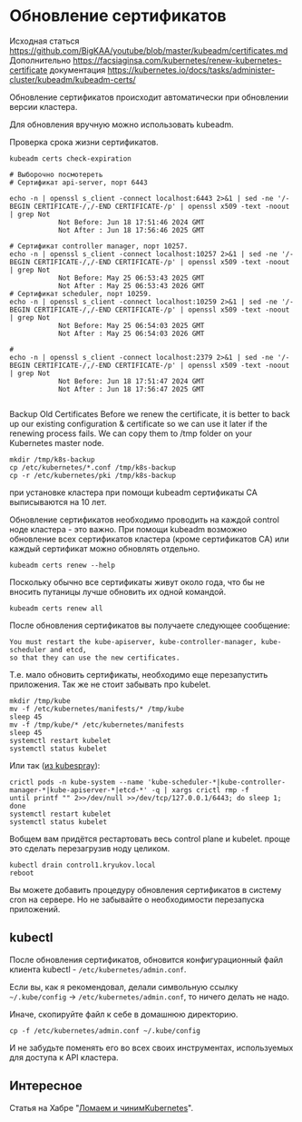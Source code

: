 # Обновление сертификатов  
Исходная статься  https://github.com/BigKAA/youtube/blob/master/kubeadm/certificates.md
Дополнительно     https://facsiaginsa.com/kubernetes/renew-kubernetes-certificate
документация      https://kubernetes.io/docs/tasks/administer-cluster/kubeadm/kubeadm-certs/

Обновление сертификатов происходит автоматически при обновлении версии кластера.

Для обновления вручную можно использовать kubeadm.

Проверка срока жизни сертификатов. 

```shell
kubeadm certs check-expiration

# Выборочно посмотереть
# Сертификат api-server, порт 6443

echo -n | openssl s_client -connect localhost:6443 2>&1 | sed -ne '/-BEGIN CERTIFICATE-/,/-END CERTIFICATE-/p' | openssl x509 -text -noout | grep Not
            Not Before: Jun 18 17:51:46 2024 GMT
            Not After : Jun 18 17:56:46 2025 GMT

# Сертификат controller manager, порт 10257.
echo -n | openssl s_client -connect localhost:10257 2>&1 | sed -ne '/-BEGIN CERTIFICATE-/,/-END CERTIFICATE-/p' | openssl x509 -text -noout | grep Not
            Not Before: May 25 06:53:43 2025 GMT
            Not After : May 25 06:53:43 2026 GMT
# Сертификат scheduler, порт 10259.			
echo -n | openssl s_client -connect localhost:10259 2>&1 | sed -ne '/-BEGIN CERTIFICATE-/,/-END CERTIFICATE-/p' | openssl x509 -text -noout | grep Not
            Not Before: May 25 06:54:03 2025 GMT
            Not After : May 25 06:54:03 2026 GMT
			
#			
echo -n | openssl s_client -connect localhost:2379 2>&1 | sed -ne '/-BEGIN CERTIFICATE-/,/-END CERTIFICATE-/p' | openssl x509 -text -noout | grep Not
            Not Before: Jun 18 17:51:47 2024 GMT
            Not After : Jun 18 17:56:47 2025 GMT


```

Backup Old Certificates
Before we renew the certificate, it is better to back up our existing configuration & certificate so we can use it later if the renewing process fails.
We can copy them to /tmp folder on your Kubernetes master node.

```shell
mkdir /tmp/k8s-backup
cp /etc/kubernetes/*.conf /tmp/k8s-backup
cp -r /etc/kubernetes/pki /tmp/k8s-backup
```

при установке кластера при помощи kubeadm сертификаты CA выписываются на 10 лет.

Обновление сертификатов необходимо проводить на каждой control ноде кластера - это важно. При помощи kubeadm 
возможно обновление всех сертификатов кластера (кроме сертификатов CA) или каждый сертификат можно 
обновлять отдельно.

```shell
kubeadm certs renew --help
```

Поскольку обычно все сертификаты живут около года, что бы не вносить путаницы лучше обновить их одной командой.

```shell
kubeadm certs renew all
```

После обновления сертификатов вы получаете следующее сообщение:

```
You must restart the kube-apiserver, kube-controller-manager, kube-scheduler and etcd, 
so that they can use the new certificates.
```

Т.е. мало обновить сертификаты, необходимо еще перезапустить приложения. Так же не стоит забывать про kubelet.

```shell
mkdir /tmp/kube
mv -f /etc/kubernetes/manifests/* /tmp/kube
sleep 45
mv -f /tmp/kube/* /etc/kubernetes/manifests
sleep 45
systemctl restart kubelet
systemctl status kubelet
```

Или так ([из kubespray](https://github.com/kubernetes-sigs/kubespray/blob/master/roles/kubernetes/control-plane/templates/k8s-certs-renew.sh.j2)):

```shell
crictl pods -n kube-system --name 'kube-scheduler-*|kube-controller-manager-*|kube-apiserver-*|etcd-*' -q | xargs crictl rmp -f
until printf "" 2>>/dev/null >>/dev/tcp/127.0.0.1/6443; do sleep 1; done
systemctl restart kubelet
systemctl status kubelet
```

Вобщем вам придётся рестартовать весь control plane и kubelet. 
проще это сделать перезагрузив ноду целиком.

```shell
kubectl drain control1.kryukov.local
reboot
```

Вы можете добавить процедуру обновления сертификатов в систему cron на 
сервере. Но не забывайте о необходимости перезапуска приложений.

## kubectl

После обновления сертификатов, обновится конфигурационный файл клиента kubectl - `/etc/kubernetes/admin.conf`.

Если вы, как я рекомендовал, делали символьную ссылку `~/.kube/config` -> `/etc/kubernetes/admin.conf`, то
ничего делать не надо.

Иначе, скопируйте файл к себе в домашнюю директорию.

```shell
cp -f /etc/kubernetes/admin.conf ~/.kube/config
```

И не забудьте поменять его во всех своих инструментах, используемых для доступа к API кластера.

## Интересное

Статья на Хабре "[Ломаем и чинимKubernetes](https://habr.com/ru/post/541118/)".